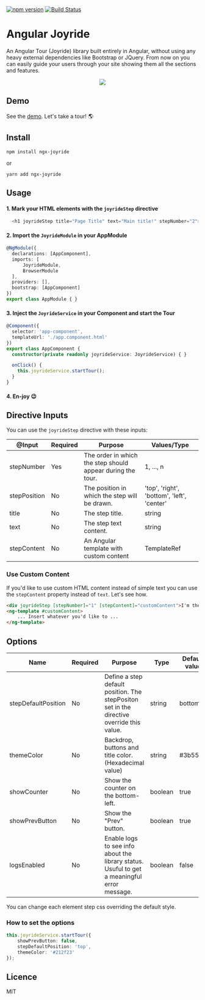 [![npm version](https://badge.fury.io/js/ngx-joyride.svg)](https://badge.fury.io/js/ngx-joyride)
[![Build Status](https://travis-ci.org/tnicola/ngx-joyride.svg?branch=master)](https://travis-ci.org/tnicola/ngx-joyride)
# Angular Joyride
An Angular Tour (Joyride) library built entirely in Angular, without using any heavy external dependencies like Bootstrap or JQuery.
From now on you can easily guide your users through your site showing them all the sections and features.

<p align="center">
	<img src ="https://github.com/tnicola/ngx-joyride/blob/master/docs/joyrideStepExample.PNG" />
</p>

## Demo
See the [demo](https://tnicola.github.io/ngx-joyride/). Let's take a tour! :earth_americas: 

## Install

    npm install ngx-joyride
or

    yarn add ngx-joyride

## Usage

 #### 1. Mark your HTML elements with the `joyrideStep` directive

```typescript
  <h1 joyrideStep title="Page Title" text="Main title!" stepNumber="2">Text</h1>
```

  #### 2. Import the `JoyrideModule` in your AppModule
  ```typescript
@NgModule({
	declarations: [AppComponent],
	imports: [
		JoyrideModule,
		BrowserModule
	],
	providers: [],
	bootstrap: [AppComponent]
 })
 export class AppModule { }
 ```
  #### 3. Inject the `JoyrideService` in your Component and start the Tour
```typescript
@Component({
  selector: 'app-component',
  templateUrl: './app.component.html'
})
export class AppComponent {
  constructor(private readonly joyrideService: JoyrideService) { }

  onClick() {
    this.joyrideService.startTour();
  }
}
```
  #### 4. En-joy :wink:
  
## Directive Inputs
You can use the `joyrideStep` directive with these inputs:

@Input | Required | Purpose  | Values/Type 
---- | ---- | ---- | ---- 
stepNumber | Yes | The order in which the step should appear during the tour. | 1, ..., n 
stepPosition | No | The position in which the step will be drawn. | 'top', 'right', 'bottom', 'left', 'center'
title | No | The step title. | string 
text |  No | The step text content. | string 
stepContent | No | An Angular template with custom content | TemplateRef<any>
	
### Use Custom Content
If you'd like to use custom HTML content instead of simple text you can use the `stepContent` property instead of `text`. Let's see how.
```html
<div joyrideStep [stepNumber]="1" [stepContent]="customContent">I'm the target element.</div>
<ng-template #customContent>
	... Insert whatever you'd like to ...
</ng-template>
 ```
	
## Options

Name | Required | Purpose | Type | Default value
---- | ---- | ---- | ---- | ----
stepDefaultPosition | No | Define a step default position. The stepPositon set in the directive override this value. | string | bottom
themeColor | No | Backdrop, buttons and title color. (Hexadecimal value) | string | #3b5560
showCounter | No | Show the counter on the bottom-left. | boolean | true
showPrevButton | No | Show the "Prev" button. | boolean | true
logsEnabled | No | Enable logs to see info about the library status. Usuful to get a meaningful error message. | boolean | false

You can change each element step css overriding the default style.

### How to set the options
```typescript
this.joyrideService.startTour({
    showPrevButton: false,
    stepDefaultPosition: 'top',
    themeColor: '#212f23'
});
 ```

## Licence
MIT
